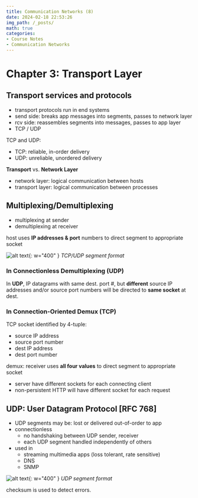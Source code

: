 ```yaml
---
title: Communication Networks (8)
date: 2024-02-18 22:53:26
img_path: /_posts/
math: true
categories:
- Course Notes
- Communication Networks
---
```


# Chapter 3: Transport Layer

## Transport services and protocols

- transport protocols run in end systems
- send side: breaks app messages into segments, passes to  network layer
- rcv side: reassembles segments into messages, passes to app layer
- TCP / UDP

TCP and UDP:

- TCP: reliable, in-order delivery
- UDP: unreliable, unordered delivery

**Transport** vs. **Network Layer**

- network layer: logical communication between hosts
- transport layer: logical communication between processes

## Multiplexing/Demultiplexing

- multiplexing at sender
- demultiplexing at receiver

host uses **IP addresses & port** numbers to direct segment to appropriate socket

![alt text](../upload/img/2024-02-18-communication-networks-7-image-7.png){: w="400" }
_TCP/UDP segment format_

### In Connectionless Demultiplexing (UDP)

In **UDP**, IP datagrams with same dest. port #, but **different** source IP addresses and/or source port numbers will be directed to **same socket** at dest.

### In Connection-Oriented Demux (TCP)

TCP socket identified by 4-tuple:

- source IP address
- source port number
- dest IP address
- dest port number

demux: receiver uses **all four values** to direct segment to appropriate socket

- server have different sockets for each connecting client
- non-persistent HTTP will have different socket for each request

## UDP: User Datagram Protocol [RFC 768]

- UDP segments may be: lost or delivered out-of-order to app
- connectionless
  - no handshaking between UDP sender, receiver
  - each UDP segment handled independently of others
- used in
  - streaming multimedia apps (loss tolerant, rate sensitive)
  - DNS
  - SNMP
  
![alt text](../upload/img/2024-02-18-communication-networks-7-image-8.png){: w="400" }
_UDP segment format_

checksum is used to detect errors.
